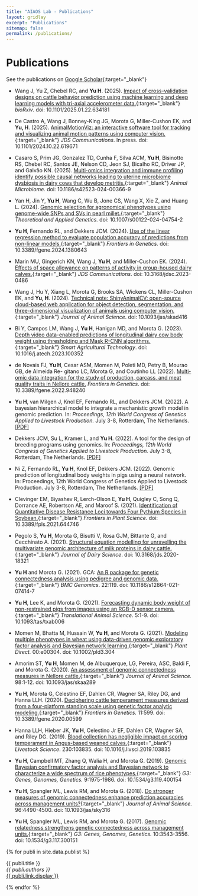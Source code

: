 ```yaml
---
title: "AIAOS Lab - Publications"
layout: gridlay
excerpt: "Publications"
sitemap: false
permalink: /publications/
---
```



# Publications

See the publications on [Google Scholar](https://scholar.google.com/citations?user=JdcOaX0AAAAJ&hl=en){:target="_blank"}

- Wang J, Yu Z, Chebel RC, and **Yu H**. (2025). [Impact of cross-validation designs on cattle behavior prediction using machine learning and deep learning models with tri-axial accelerometer data.](https://doi.org/10.1101/2025.01.22.634181){:target="_blank"} _bioRxiv_. doi: 10.1101/2025.01.22.634181

- De Castro A, Wang J, Bonney-King JG, Morota G, Miller-Cushon EK, and **Yu, H**. (2025). [AnimalMotionViz: an interactive software tool for tracking and visualizing animal motion patterns using computer vision.](https://doi.org/10.1101/2024.10.22.619671){:target="_blank"} _JDS Communications_. In press. doi: 10.1101/2024.10.22.619671

- Casaro S, Prim JG, Gonzalez TD, Cunha F, Silva ACM, **Yu H**, Bisinotto RS, Chebel RC, Santos JE, Nelson CD, Jeon SJ, Bicalho RC, Driver JP, and Galvão KN. (2025). [Multi-omics integration and immune profiling identify possible causal networks leading to uterine microbiome dysbiosis in dairy cows that develop metritis.](https://animalmicrobiome.biomedcentral.com/articles/10.1186/s42523-024-00366-9){:target="_blank"} _Animal Microbiome._ doi: 10.1186/s42523-024-00366-9

- Yan H, Jin Y, **Yu H**, Wang C, Wu B, Jone CS, Wang X, Xie Z, and Huang L. (2024). [Genomic selection for agronomical phenotypes using genome-wide SNPs and SVs in pearl millet.](https://doi.org/10.1007/s00122-024-04754-2){:target="_blank"} _Theoretical and Applied Genetics._ doi: 10.1007/s00122-024-04754-2

- **Yu H**, Fernando RL, and Dekkers JCM. (2024). [Use of the linear regression method to evaluate population accuracy of predictions from non-linear models.](https://www.frontiersin.org/journals/genetics/articles/10.3389/fgene.2024.1380643){:target="_blank"} _Frontiers in Genetics._ doi: 10.3389/fgene.2024.1380643

- Marin MU, Gingerich KN, Wang J, **Yu H**, and Miller-Cushon EK. (2024). [Effects of space allowance on patterns of activity in group-housed dairy calves.](https://doi.org/10.3168/jdsc.2023-0486){:target="_blank"} _JDS Communications_. doi: 10.3168/jdsc.2023-0486

- Wang J, Hu Y, Xiang L, Morota G, Brooks SA, Wickens CL, Miller-Cushon EK, and **Yu, H**. (2024). [Technical note: ShinyAnimalCV: open-source cloud-based web application for object detection, segmentation, and three-dimensional visualization of animals using computer vision.](https://doi.org/10.1093/jas/skad416){:target="_blank"} _Journal of Animal Science_. doi: 10.1093/jas/skad416

- Bi Y, Campos LM, Wang J, **Yu H**, Hanigan MD, and Morota G. (2023). [Depth video data-enabled predictions of longitudinal dairy cow body weight using thresholding and Mask R-CNN algorithms.](https://doi.org/10.1016/j.atech.2023.100352){:target="_blank"} _Smart Agricultural Technology_. doi: 10.1016/j.atech.2023.100352

- de Novais FJ, **Yu H**, Cesar ASM, Momen M, Poleti MD, Petry B, Mourao GB, de Almeida Re-
gitano LC, Morota G, and Coutinho LL (2022). [Multi-omic data integration for the study of production, carcass, and meat quality traits in Nellore cattle.](https://www.frontiersin.org/articles/10.3389/fgene.2022.948240/full) _Frontiers in Genetics_. doi: 10.3389/fgene.2022.948240

- **Yu H**, van Milgen J, Knol EF, Fernando RL, and Dekkers JCM. (2022). A bayesian hierarchical model to integrate a mechanistic growth model in genomic prediction. In: _Proceedings, 12th World Congress of Genetics Applied to Livestock Production._ July 3-8, Rotterdam, The Netherlands. [[PDF]](https://www.wageningenacademic.com/pb-assets/wagen/WCGALP2022/13_013.pdf)

- Dekkers JCM, Su L, Kramer L, and **Yu H**. (2022). A tool for the design of breeding programs using genomics. In: _Proceedings, 12th World Congress of Genetics Applied to Livestock Production._ July 3-8, Rotterdam, The Netherlands. [[PDF]](https://www.wageningenacademic.com/pb-assets/wagen/WCGALP2022/45_006.pdf)

- Ni Z, Fernando RL, **Yu H**, Knol EF, Dekkers JCM. (2022). Genomic prediction of longitudinal body weights in pigs using a neural network. In: Proceedings, 12th World Congress of Genetics Applied to Livestock Production. July 3-8, Rotterdam, The Netherlands. [[PDF]](https://www.wageningenacademic.com/pb-assets/wagen/WCGALP2022/60_013.pdf)

- Clevinger EM, Biyashev R, Lerch-Olson E, **Yu H**, Quigley C, Song Q, Dorrance AE, Robertson AE, and Maroof S. (2021). [Identification of Quantitative Disease Resistance Loci towards Four Pythium Species in Soybean.](https://www.frontiersin.org/articles/10.3389/fpls.2021.644746/abstract){:target="_blank"} _Frontiers in Plant Science_. doi: 10.3389/fpls.2021.644746

- Pegolo S, **Yu H**, Morota G, Bisutti V, Rosa GJM, Bittante G, and Cecchinato A. (2021). [Structural equation modelling for unravelling the multivariate genomic architecture of milk proteins in dairy cattle.](https://doi.org/10.3168/jds.2020-18321){:target="_blank"} _Journal of Dairy Science_. doi: 10.3168/jds.2020-18321

- **Yu H** and Morota G. (2021). GCA: [An R package for genetic connectedness analysis using pedigree and genomic data.](https://bmcgenomics.biomedcentral.com/articles/10.1186/s12864-021-07414-7){:target="_blank"} _BMC Genomics_. 22:119. doi: 10.1186/s12864-021-07414-7

- **Yu H**, Lee K, and Morota G. (2021). [Forecasting dynamic body weight of non-restrained pigs from images using an RGB-D sensor camera.](https://academic.oup.com/tas/advance-article/doi/10.1093/tas/txab006/6102880){:target="_blank"} _Translational Animal Science_. 5:1-9. doi: 10.1093/tas/txab006

- Momen M, Bhatta M, Hussain W, **Yu H**, and Morota G. (2021). [Modeling multiple phenotypes in wheat using data-driven genomic exploratory factor analysis and Bayesian network learning.](https://onlinelibrary.wiley.com/doi/10.1002/pld3.304){:target="_blank"} _Plant Direct._ 00:e00304. doi: 10.1002/pld3.304

- Amorim ST, **Yu H**, Momen M, de Albuquerque, LG, Pereira, ASC, Baldi F, and Morota G. (2020). [An assessment of genomic connectedness measures in Nellore cattle.](https://academic.oup.com/jas/advance-article/doi/10.1093/jas/skaa289/5900679){:target="_blank"} _Journal of Animal Science._ 98:1-12. doi: 10.1093/jas/skaa289

- **Yu H**, Morota G, Celestino EF, Dahlen CR, Wagner SA, Riley DG, and Hanna LLH. (2020). [Deciphering cattle temperament measures derived from a four-platform standing scale using genetic factor analytic modeling.](https://doi.org/10.3389/fgene.2020.00599){:target="_blank"} _Frontiers in Genetics._ 11:599. doi: 10.3389/fgene.2020.00599

- Hanna LLH, Hieber JK, **Yu H**, Celestino Jr EF, Dahlen CR, Wagner SA, and Riley DG. (2019). [Blood collection has negligible impact on scoring temperament in Angus-based weaned calves.](https://doi.org/10.1016/j.livsci.2019.103835){:target="_blank"} _Livestock Science_. 230:103835. doi: 10.1016/j.livsci.2019.103835

- **Yu H**, Campbell MT, Zhang Q, Walia H, and Morota G. (2019). [Genomic Bayesian confirmatory factor analysis and Bayesian network to characterize a wide spectrum of rice phenotypes.](https://doi.org/10.1534/g3.119.400154){:target="_blank"} _G3: Genes, Genomes, Genetics._ 9:1975-1986. doi: 10.1534/g3.119.400154

- **Yu H**, Spangler ML, Lewis RM, and Morota G. (2018). [Do stronger measures of genomic connectedness enhance prediction accuracies across management units?](https://doi.org/10.1093/jas/sky316){:target="_blank"} _Journal of Animal Science._ 96:4490-4500. doi: 10.1093/jas/sky316

- **Yu H**, Spangler ML, Lewis RM, and Morota G. (2017). [Genomic relatedness strengthens genetic connectedness across management units.](https://doi.org/10.1534/g3.117.300151){:target="_blank"} _G3: Genes, Genomes, Genetics._ 10:3543-3556. doi: 10.1534/g3.117.300151

{% for publi in site.data.publist %}

  {{ publi.title }} <br />
  <em>{{ publi.authors }} </em><br /><a href="{{ publi.link.url }}">{{ publi.link.display }}</a>

{% endfor %}
